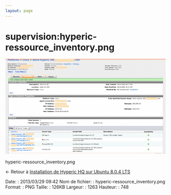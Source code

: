 ```yaml
---
layout: page
---
```


supervision:hyperic-ressource\_inventory.png
============================================

[![hyperic-ressource\_inventory.png](../../assets/media/supervision/hyperic-ressource_inventory.png@cache=&w=900&h=533 "hyperic-ressource_inventory.png")](../../assets/media/supervision/hyperic-ressource_inventory.png@cache= "Afficher le fichier original")

hyperic-ressource\_inventory.png

← Retour à [Installation de Hyperic HQ sur Ubuntu 8.0.4
LTS](../../various/hyperic-ubuntu-install.html "various:hyperic-ubuntu-install")

Date:
:   2013/03/29 09:42
Nom de fichier:
:   hyperic-ressource\_inventory.png
Format:
:   PNG
Taille:
:   126KB
Largeur:
:   1263
Hauteur:
:   748

